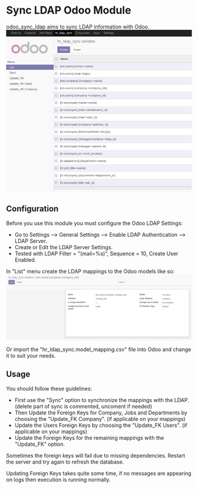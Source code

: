 # Sync LDAP Odoo Module

odoo_sync_ldap aims to sync LDAP information with Odoo.
![Module Overview](/images/hr_ldap_sync.png?raw=true)


## Configuration

Before you use this module you must configure the Odoo LDAP Settings:

- Go to Settings --> General Settings --> Enable LDAP Authentication --> LDAP Server.
- Create or Edit the LDAP Server Settings.
- Tested with LDAP Filter = "(mail=%s)", Sequence = 10, Create User Enabled.

In "List" menu create the LDAP mappings to the Odoo models like so:
![Mapping Example](/images/mapping_example.png?raw=true)

Or import the "hr_ldap_sync.model_mapping.csv" file into Odoo and change it to suit your needs.

## Usage

You should follow these guidelines:

- First use the "Sync" option to synchronize the mappings with the LDAP. (delete part of sync is commented, uncoment if needed)
- Then Update the Foreign Keys for Company, Jobs and Departments by choosing the "Update_FK Company". (if applicable on your mappings)
- Update the Users Foreign Keys by choosing the "Update_FK Users". (if applicable on your mappings)
- Update the Foreign Keys for the remaining mappings with the "Update_FK" option.

Sometimes the foreign keys will fail due to missing dependencies. Restart the server and try again to refresh the database.

Updating Foreign Keys takes quite some time, if no messages are appearing on logs then execution is running normally.
